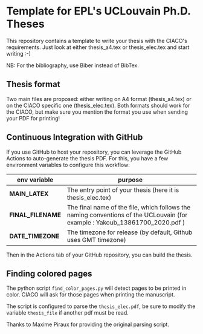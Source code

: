 # Template for EPL's UCLouvain Ph.D. Theses

This repository contains a template to write your thesis with the CIACO's requirements.
Just look at either thesis_a4.tex or thesis_elec.tex and start writing :-)

NB: For the bibliography, use Biber instead of BibTex.

## Thesis format

Two main files are proposed: either writing on A4 format (thesis_a4.tex) or on the CIACO specific one (thesis_elec.tex).
Both formats should work for the CIACO, but make sure you mention the format you use when sending your PDF for printing!

## Continuous Integration with GitHub

If you use GitHub to host your repository, you can leverage the GitHub Actions to auto-generate the thesis PDF.
For this, you have a few environment variables to configure this workflow:

| env variable  | purpose   |
|---|---|
| **MAIN_LATEX**  | The entry point of your thesis (here it is thesis_elec.tex)  |
| **FINAL_FILENAME**   | The final name of the file, which follows the naming conventions of the UCLouvain (for example :  Yakoub_13861700_2020.pdf )   |
| **DATE_TIMEZONE**  | The timezone for release (by default, Github uses GMT timezone)  |

Then in the Actions tab of your GitHub repository, you can build the thesis.

## Finding colored pages

The python script `find_color_pages.py` will detect pages to be printed in color.
CIACO will ask for those pages when printing the manuscript.

The script is configured to parse the `thesis_elec.pdf`, be sure to modify the variable `thesis_file` if another pdf must be read.

Thanks to Maxime Piraux for providing the original parsing script.

